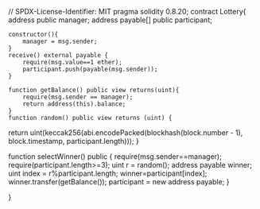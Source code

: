 // SPDX-License-Identifier: MIT
pragma solidity 0.8.20;
contract Lottery{
    address public manager;
    address payable[] public participant;

    constructor(){
        manager = msg.sender;
    }
    receive() external payable {
        require(msg.value==1 ether);
        participant.push(payable(msg.sender));
    }

    function getBalance() public view returns(uint){
        require(msg.sender == manager);
        return address(this).balance;
    }
    function random() public view returns (uint) {
   return uint(keccak256(abi.encodePacked(blockhash(block.number - 1), block.timestamp, participant.length)));
}

function selectWinner() public
{
    require(msg.sender==manager);
    require(participant.length>=3);
    uint r = random();
    address payable winner;
    uint index = r%participant.length;
    winner=participant[index];
    winner.transfer(getBalance());
    participant = new address payable[](0);
}


}
